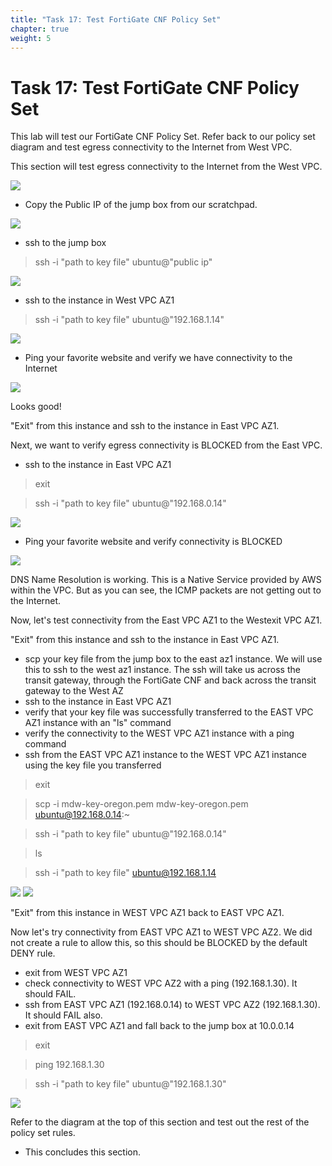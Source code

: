 ```yaml
---
title: "Task 17: Test FortiGate CNF Policy Set"
chapter: true
weight: 5
---
```



# Task 17: Test FortiGate CNF Policy Set

This lab will test our FortiGate CNF Policy Set. Refer back to our policy set diagram and test egress connectivity to the Internet from West VPC.

This section will test egress connectivity to the Internet from the West VPC.

![](../images/image-t16-policy-diagram.png)


  * Copy the Public IP of the jump box from our scratchpad.

![](../images/image-t17-1.png)

  * ssh to the jump box
  
  > ssh -i "path to key file" ubuntu@"public ip"

![](../images/image-t17-2.png)

  * ssh to the instance in West VPC AZ1

  > ssh -i "path to key file" ubuntu@"192.168.1.14"

![](../images/image-t17-3.png)

  * Ping your favorite website and verify we have connectivity to the Internet

![](../images/image-t17-4.png)

Looks good! 

"Exit" from this instance and ssh to the instance in East VPC AZ1. 

Next, we want to verify egress connectivity is BLOCKED from the East VPC.

  * ssh to the instance in East VPC AZ1

  > exit

  > ssh -i "path to key file" ubuntu@"192.168.0.14"

![](../images/image-t17-5.png)

  * Ping your favorite website and verify connectivity is BLOCKED

![](../images/image-t17-6.png)

DNS Name Resolution is working. This is a Native Service provided by AWS within the VPC. But as you can see, the ICMP packets are not getting out to the Internet.

Now, let's test connectivity from the East VPC AZ1 to the Westexit
VPC AZ1.

"Exit" from this instance and ssh to the instance in East VPC AZ1. 

  * scp your key file from the jump box to the east az1 instance. We will use this to ssh to the west az1 instance. The ssh will take us across the transit gateway, through the FortiGate CNF and back across the transit gateway to the West AZ
  * ssh to the instance in East VPC AZ1
  * verify that your key file was successfully transferred to the EAST VPC AZ1 instance with an "ls" command
  * verify the connectivity to the WEST VPC AZ1 instance with a ping command
  * ssh from the EAST VPC AZ1 instance to the WEST VPC AZ1 instance using the key file you transferred

  > exit

  > scp -i mdw-key-oregon.pem mdw-key-oregon.pem ubuntu@192.168.0.14:~

  > ssh -i "path to key file" ubuntu@"192.168.0.14"

  > ls

  > ssh -i "path to key file" ubuntu@192.168.1.14

![](../images/image-t17-3.png)
![](../images/image-t17-3a.png)

"Exit" from this instance in WEST VPC AZ1 back to EAST VPC AZ1. 

Now let's try connectivity from EAST VPC AZ1 to WEST VPC AZ2. We did not create a rule to allow this, so this should be BLOCKED by the default DENY rule.

  * exit from WEST VPC AZ1
  * check connectivity to WEST VPC AZ2 with a ping (192.168.1.30). It should FAIL.
  * ssh from EAST VPC AZ1 (192.168.0.14) to WEST VPC AZ2 (192.168.1.30). It should FAIL also. 
  * exit from EAST VPC AZ1 and fall back to the jump box at 10.0.0.14

  > exit 

  > ping 192.168.1.30

  > ssh -i "path to key file" ubuntu@"192.168.1.30"

![](../images/image-t17-4.png)

Refer to the diagram at the top of this section and test out the rest of the policy set rules. 

  * This concludes this section.